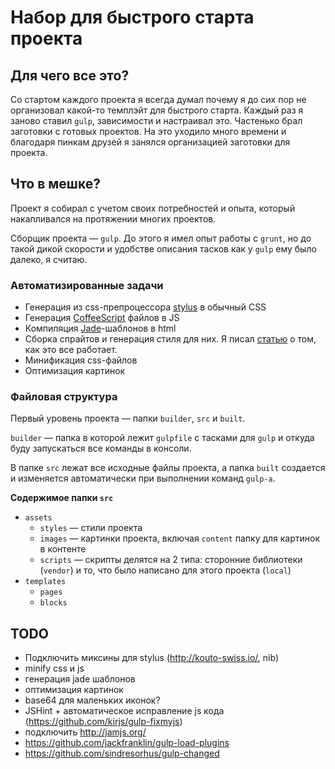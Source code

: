 Набор для быстрого старта проекта
====================

## Для чего все это?
Со стартом каждого проекта я всегда думал почему я до сих пор не организовал какой-то темплэйт для быстрого старта.
Каждый раз я заново ставил `gulp`, зависимости и настраивал это. Частенько брал заготовки с готовых проектов.
На это уходило много времени и благодаря пинкам друзей я занялся организацией заготовки для проекта.

## Что в мешке?

Проект я собирал с учетом своих потребностей и опыта, который накапливался на протяжении многих проектов.

Cборщик проекта — `gulp`. До этого я имел опыт работы с `grunt`, но до такой дикой скорости и удобстве описания тасков как у `gulp` ему было далеко, я считаю.

### Автоматизированные задачи
- Генерация из css-препроцессора [stylus](http://learnboost.github.io/stylus/) в обычный CSS
- Генерация [CoffeeScript](http://coffeescript.org/) файлов в JS
- Компиляция [Jade](http://jade-lang.com/)-шаблонов в html
- Сборка спрайтов и генерация стиля для них. Я писал [статью](http://habrahabr.ru/post/227945/) о том, как это все работает.
- Минификация css-файлов
- Оптимизация картинок


### Файловая структура
Первый уровень проекта — папки `builder`, `src` и `built`.

`builder` — папка в которой лежит `gulpfile` с тасками для `gulp` и откуда буду запускаться все команды в консоли.

В папке `src` лежат все исходные файлы проекта, а папка `built` создается и изменяется автоматически при выполнении команд `gulp-а`.

**Содержимое папки `src`**
- `assets`
    + `styles` — стили проекта
    + `images` — картинки проекта, включая `content` папку для картинок в контенте
    + `scripts` — скрипты делятся на 2 типа: сторонние библиотеки (`vendor`) и то, что было написано для этого проекта (`local`)
- `templates`
    + `pages`
    + `blocks`

## TODO
* Подключить миксины для stylus (http://kouto-swiss.io/, nib)
* minify css и js
* генерация jade шаблонов
* оптимизация картинок
* base64 для маленьких иконок?
* JSHint + автоматическое исправление js кода (https://github.com/kirjs/gulp-fixmyjs)
* подключить http://jamjs.org/
* https://github.com/jackfranklin/gulp-load-plugins
* https://github.com/sindresorhus/gulp-changed
